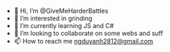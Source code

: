 - 👋 Hi, I’m @GiveMeHarderBattles
- 👀 I’m interested in grinding
- 🌱 I’m currently learning JS and C#
- 💞️ I’m looking to collaborate on some webs and suff
- 📫 How to reach me ngduyanh2812@gmail.com
